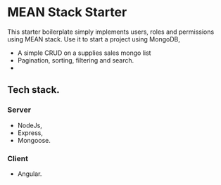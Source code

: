 # MEAN Stack Starter
This starter boilerplate simply implements users, roles and permissions using MEAN stack. Use it to start a project using MongoDB,

- A simple CRUD on a supplies sales mongo list
- Pagination, sorting, filtering and search.
- 

## Tech stack.

### Server

 - NodeJs,
 - Express,
 - Mongoose.

 ### Client

 - Angular.